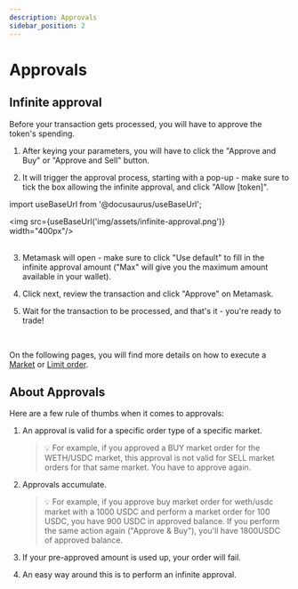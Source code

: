 ```yaml
---
description: Approvals
sidebar_position: 2
---
```



# Approvals

## Infinite approval

Before your transaction gets processed, you will have to approve the token's spending.

1. After keying your parameters, you will have to click the "Approve and Buy" or "Approve and Sell" button.

2. It will trigger the approval process, starting with a pop-up - make sure to tick the box allowing the infinite approval, and click "Allow [token]".

import useBaseUrl from '@docusaurus/useBaseUrl';

<img src={useBaseUrl('img/assets/infinite-approval.png')} width="400px"/><br /><br />

3. Metamask will open - make sure to click "Use default" to fill in the infinite approval amount ("Max" will give you the maximum amount available in your wallet).

4. Click next, review the transaction and click "Approve" on Metamask.

5. Wait for the transaction to be processed, and that's it - you're ready to trade!

<br />

On the following pages, you will find more details on how to execute a [Market](./how-to-market-order.md) or [Limit order](./how-to-limit-order.md).


## About Approvals

Here are a few rule of thumbs when it comes to approvals:

1. An approval is valid for a specific order type of a specific market.

    > 💡
    > For example, if you approved a BUY market order for the WETH/USDC market, this approval is not valid for SELL market orders for that same market. You have to approve again.

2. Approvals accumulate.

    > 💡
    > For example, if you approve buy market order for weth/usdc market with a 1000 USDC and perform a market order for 100 USDC, you have 900 USDC in approved balance. If you perform the same action again ("Approve & Buy"), you'll have 1800USDC of approved balance.

3. If your pre-approved amount is used up, your order will fail.
4. An easy way around this is to perform an infinite approval.